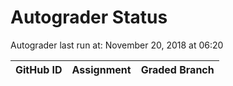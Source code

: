 # Autograder Status
Autograder last run at: November 20, 2018 at 06:20

| GitHub ID | Assignment | Graded Branch |
|-----------|------------|---------------|
